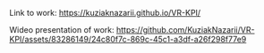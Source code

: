 Link to work:
https://kuziaknazarii.github.io/VR-KPI/

Wideo presentation of work:
https://github.com/KuziakNazarii/VR-KPI/assets/83286149/24c80f7c-869c-45c1-a3df-a26f298f77e9

